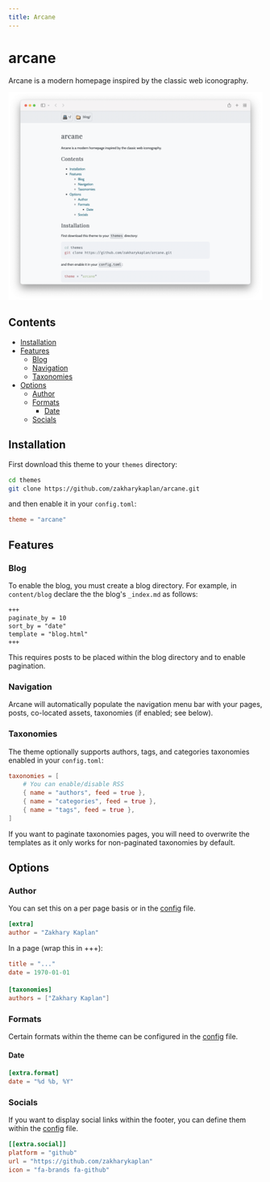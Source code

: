 ```yaml
---
title: Arcane
---
```


# arcane

Arcane is a modern homepage inspired by the classic web iconography.

![arcane screenshot](doc/screenshot.png)

## Contents

- [Installation](#installation)
- [Features](#features)
  - [Blog](#blog)
  - [Navigation](#navigation)
  - [Taxonomies](#taxonomies)
- [Options](#options)
  - [Author](#author)
  - [Formats](#formats)
    - [Date](#date)
  - [Socials](#socials)

## Installation

First download this theme to your `themes` directory:

```bash
cd themes
git clone https://github.com/zakharykaplan/arcane.git
```

and then enable it in your `config.toml`:

```toml
theme = "arcane"
```

## Features

### Blog

To enable the blog, you must create a blog directory. For example, in
`content/blog` declare the the blog's `_index.md` as follows:

```
+++
paginate_by = 10
sort_by = "date"
template = "blog.html"
+++
```

This requires posts to be placed within the blog directory and to enable
pagination.

### Navigation

Arcane will automatically populate the navigation menu bar with your pages,
posts, co-located assets, taxonomies (if enabled; see below).

### Taxonomies

The theme optionally supports authors, tags, and categories taxonomies enabled
in your `config.toml`:

```toml
taxonomies = [
    # You can enable/disable RSS
    { name = "authors", feed = true },
    { name = "categories", feed = true },
    { name = "tags", feed = true },
]
```

If you want to paginate taxonomies pages, you will need to overwrite the
templates as it only works for non-paginated taxonomies by default.

## Options

### Author

You can set this on a per page basis or in the [config](config.toml) file.

```toml
[extra]
author = "Zakhary Kaplan"
```

In a page (wrap this in +++):

```toml
title = "..."
date = 1970-01-01

[taxonomies]
authors = ["Zakhary Kaplan"]
```

### Formats

Certain formats within the theme can be configured in the [config](config.toml)
file.

#### Date

```toml
[extra.format]
date = "%d %b, %Y"
```

### Socials

If you want to display social links within the footer, you can define them
within the [config](config.toml) file.

```toml
[[extra.social]]
platform = "github"
url = "https://github.com/zakharykaplan"
icon = "fa-brands fa-github"
```
